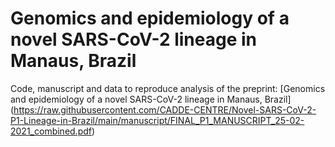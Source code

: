 # Genomics and epidemiology of a novel SARS-CoV-2 lineage in Manaus, Brazil 

Code, manuscript and data to reproduce analysis of the preprint: [Genomics and epidemiology of a novel SARS-CoV-2 lineage in Manaus, Brazil] (https://raw.githubusercontent.com/CADDE-CENTRE/Novel-SARS-CoV-2-P1-Lineage-in-Brazil/main/manuscript/FINAL_P1_MANUSCRIPT_25-02-2021_combined.pdf)
